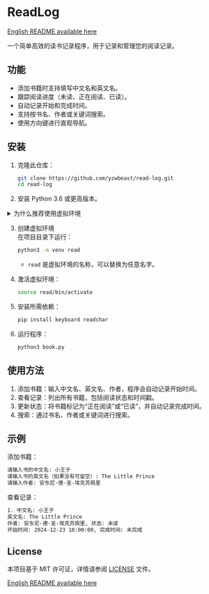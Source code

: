 # ReadLog  

[English README available here](README.md)

一个简单高效的读书记录程序，用于记录和管理您的阅读记录。

## 功能  
- 添加书籍时支持填写中文名和英文名。  
- 跟踪阅读进度（未读、正在阅读、已读）。  
- 自动记录开始和完成时间。  
- 支持按书名、作者或关键词搜索。  
- 使用方向键进行直观导航。  

## 安装  
1. 克隆此仓库：
    ```bash
    git clone https://github.com/yzwbeast/read-log.git
    cd read-log
    ```
2.	安装 Python 3.6 或更高版本。


<details>
<summary>为什么推荐使用虚拟环境</summary>

>当你遇到 “**externally-managed-environment**” 错误时，可能因为操作系统 使用 APT 安装的 Python 版本对系统环境进行了严格管理，防止用户通过 pip 修改系统级的 Python 包。<br />
>要解决这个问题，**推荐方法**：<br />使用虚拟环境是最干净、安全的方法。它不会影响系统的 Python 环境，同时方便你自由管理依赖。
</details>

3. 创建虚拟环境<br />在项目目录下运行：
   ```bash
   python3 -m venv read
   ```
   - `read` 是虚拟环境的名称，可以替换为任意名字。
4. 激活虚拟环境：
   ```bash
   source read/bin/activate
   ```

5.	安装所需依赖：
    ```bash
    pip install keyboard readchar
    ```
6. 运行程序：
    ```bash
    python3 book.py
    ```
## 使用方法
1.	添加书籍：输入中文名、英文名、作者，程序会自动记录开始时间。
2.	查看记录：列出所有书籍，包括阅读状态和时间戳。
3.	更新状态：将书籍标记为“正在阅读”或“已读”，并自动记录完成时间。
4.	搜索：通过书名、作者或关键词进行搜索。

## 示例
添加书籍：
   ```bash
   请输入书的中文名: 小王子  
请输入书的英文名（如果没有可留空）: The Little Prince  
请输入作者: 安东尼·德·圣-埃克苏佩里  
   ```
查看记录：
   ```bash
   1. 中文名: 小王子  
   英文名: The Little Prince  
   作者: 安东尼·德·圣-埃克苏佩里, 状态: 未读  
   开始时间: 2024-12-23 10:00:00, 完成时间: 未完成  
   ```
## License
本项目基于 MIT 许可证，详情请参阅 [LICENSE](LICENSE) 文件。

[English README available here](README.md)
